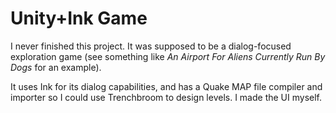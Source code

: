 # Unity+Ink Game
I never finished this project. It was supposed to be a dialog-focused exploration game (see something like *An Airport For Aliens Currently Run By Dogs* for an example).

It uses Ink for its dialog capabilities, and has a Quake MAP file compiler and importer so I could use Trenchbroom to design levels.
I made the UI myself.
